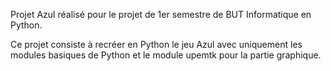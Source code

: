 Projet Azul réalisé pour le projet de 1er semestre de BUT Informatique en Python.

Ce projet consiste à recréer en Python le jeu Azul avec uniquement les modules basiques de Python et le module upemtk pour la partie graphique.
